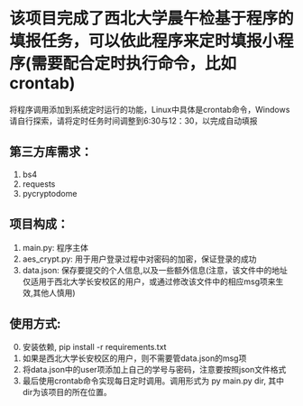 # 该项目完成了西北大学晨午检基于程序的填报任务，可以依此程序来定时填报小程序(需要配合定时执行命令，比如crontab)
将程序调用添加到系统定时运行的功能，Linux中具体是crontab命令，Windows请自行探索，请将定时任务时间调整到6:30与12：30，以完成自动填报

## 第三方库需求：
  1. bs4
  2. requests
  3. pycryptodome

## 项目构成：
  1. main.py:      程序主体
  2. aes_crypt.py: 用于用户登录过程中对密码的加密，保证登录的成功
  3. data.json:    保存要提交的个人信息,以及一些额外信息(注意，该文件中的地址仅适用于西北大学长安校区的用户，或通过修改该文件中的相应msg项来生效,其他人慎用)

## 使用方式:
  0. 安装依赖, pip install -r requirements.txt
  1. 如果是西北大学长安校区的用户，则不需要管data.json的msg项
  2. 将data.json中的user项添加上自己的学号与密码，注意要按照json文件格式
  3. 最后使用crontab命令实现每日定时调用。调用形式为 py main.py dir, 其中dir为该项目的所在位置。
